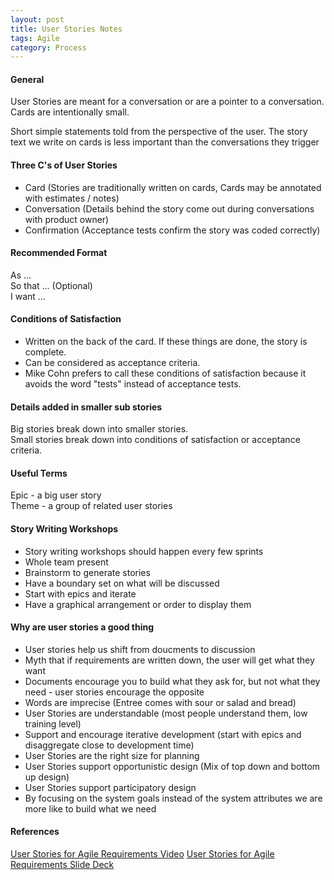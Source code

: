 ```yaml
---
layout: post
title: User Stories Notes
tags: Agile
category: Process
---
```

#### General ####

User Stories are meant for a conversation or are a pointer to a conversation.
Cards are intentionally small.

Short simple statements told from the perspective of the user.
The story text we write on cards is less important than the conversations they trigger  

#### Three C's of User Stories ####

- Card (Stories are traditionally written on cards, Cards may be annotated with estimates / notes)
- Conversation (Details behind the story come out during conversations with product owner)
- Confirmation (Acceptance tests confirm the story was coded correctly)

#### Recommended Format ####

As ...  
So that ... (Optional)  
I want ...  

#### Conditions of Satisfaction ####

- Written on the back of the card. If these things are done, the story is complete.  
- Can be considered as acceptance criteria.
- Mike Cohn prefers to call these conditions of satisfaction because it avoids the word "tests" instead of acceptance tests.  

#### Details added in smaller sub stories ####

Big stories break down into smaller stories.  
Small stories break down into conditions of satisfaction or acceptance criteria.  

#### Useful Terms ####

Epic - a big user story  
Theme - a group of related user stories  

#### Story Writing Workshops ####

- Story writing workshops should happen every few sprints  
- Whole team present  
- Brainstorm to generate stories  
- Have a boundary set on what will be discussed  
- Start with epics and iterate  
- Have a graphical arrangement or order to display them  

#### Why are user stories a good thing ####

- User stories help us shift from doucments to discussion  
- Myth that if requirements are written down, the user will get what they want  
- Documents encourage you to build what they ask for, but not what they need - user stories encourage the opposite  
- Words are imprecise (Entree comes with sour or salad and bread)  
- User Stories are understandable (most people understand them, low training level)
- Support and encourage iterative development (start with epics and disaggregate close to development time)
- User Stories are the right size for planning  
- User Stories support opportunistic design (Mix of top down and bottom up design)  
- User Stories support participatory design  
- By focusing on the system goals instead of the system attributes we are more like to build what we need  

#### References ####

[User Stories for Agile Requirements Video](https://vimeo.com/97516290)
[User Stories for Agile Requirements Slide Deck](https://speakerdeck.com/mikecohn/user-stories-for-agile-requirements-ndc-2014)
